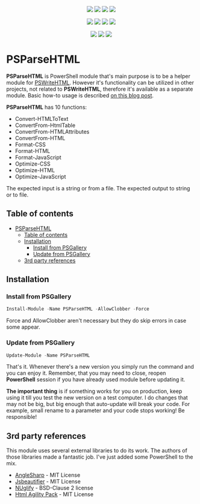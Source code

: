 ﻿<p align="center">
  <a href="https://dev.azure.com/evotecpl/PSParseHTML/_build/latest?definitionId=3"><img src="https://dev.azure.com/evotecpl/PSParseHTML/_apis/build/status/EvotecIT.PSParseHTML"></a>
  <a href="https://www.powershellgallery.com/packages/PSParseHTML"><img src="https://img.shields.io/powershellgallery/v/PSParseHTML.svg"></a>
  <a href="https://www.powershellgallery.com/packages/PSParseHTML"><img src="https://img.shields.io/powershellgallery/vpre/PSParseHTML.svg?label=powershell%20gallery%20preview&colorB=yellow"></a>
  <a href="https://github.com/EvotecIT/PSParseHTML"><img src="https://img.shields.io/github/license/EvotecIT/PSParseHTML.svg"></a>
</p>

<p align="center">
  <a href="https://www.powershellgallery.com/packages/PSParseHTML"><img src="https://img.shields.io/powershellgallery/p/PSParseHTML.svg"></a>
  <a href="https://github.com/EvotecIT/PSParseHTML"><img src="https://img.shields.io/github/languages/top/evotecit/PSParseHTML.svg"></a>
  <a href="https://github.com/EvotecIT/PSParseHTML"><img src="https://img.shields.io/github/languages/code-size/evotecit/PSParseHTML.svg"></a>
  <a href="https://www.powershellgallery.com/packages/PSParseHTML"><img src="https://img.shields.io/powershellgallery/dt/PSParseHTML.svg"></a>
</p>

<p align="center">
  <a href="https://twitter.com/PrzemyslawKlys"><img src="https://img.shields.io/twitter/follow/PrzemyslawKlys.svg?label=Twitter%20%40PrzemyslawKlys&style=social"></a>
  <a href="https://evotec.xyz/hub"><img src="https://img.shields.io/badge/Blog-evotec.xyz-2A6496.svg"></a>
  <a href="https://www.linkedin.com/in/pklys"><img src="https://img.shields.io/badge/LinkedIn-pklys-0077B5.svg?logo=LinkedIn"></a>
</p>

# PSParseHTML

**PSParseHTML** is PowerShell module that's main purpose is to be a helper module for [PSWriteHTML](https://github.com/EvotecIT/PSWriteHTML). However it's functionality can be utilized in other projects, not related to **PSWriteHTML**, therefore it's available as a separate module. Basic how-to usage is described [on this blog post](https://evotec.xyz/formatting-and-minifying-resources-html-css-javascript-with-powershell/).

**PSParseHTML** has 10 functions:

- Convert-HTMLToText
- ConvertFrom-HtmlTable
- ConvertFrom-HTMLAttributes
- ConvertFrom-HTML
- Format-CSS
- Format-HTML
- Format-JavaScript
- Optimize-CSS
- Optimize-HTML
- Optimize-JavaScript

The expected input is a string or from a file. The expected output to string or to file.

## Table of contents

- [PSParseHTML](#psparsehtml)
  - [Table of contents](#table-of-contents)
  - [Installation](#installation)
    - [Install from PSGallery](#install-from-psgallery)
    - [Update from PSGallery](#update-from-psgallery)
  - [3rd party references](#3rd-party-references)

## Installation

### Install from PSGallery

```powershell
Install-Module -Name PSParseHTML -AllowClobber -Force
```

Force and AllowClobber aren't necessary but they do skip errors in case some appear.

### Update from PSGallery

```powershell
Update-Module -Name PSParseHTML
```

That's it. Whenever there's a new version you simply run the command and you can enjoy it. Remember, that you may need to close, reopen **PowerShell** session if you have already used module before updating it.

**The important thing** is if something works for you on production, keep using it till you test the new version on a test computer. I do changes that may not be big, but big enough that auto-update will break your code. For example, small rename to a parameter and your code stops working! Be responsible!

## 3rd party references

This module uses several external libraries to do its work. The authors of those libraries made a fantastic job. I've just added some PowerShell to the mix.

- [AngleSharp](https://github.com/AngleSharp/AngleSharp) - MIT License
- [Jsbeautifier](https://github.com/denis-ivanov/Jsbeautifier) - MIT License
- [NUglify](https://github.com/trullock/NUglify) - BSD-Clause 2 license
- [Html Agility Pack](https://github.com/zzzprojects/html-agility-pack) - MIT License
